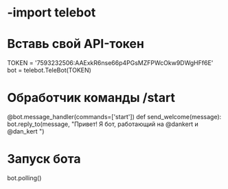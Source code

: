# -import telebot

# Вставь свой API-токен
TOKEN = '7593232506:AAExkR6nse66p4PGsMZFPWcOkw9DWgHFf6E'
bot = telebot.TeleBot(TOKEN)

# Обработчик команды /start
@bot.message_handler(commands=['start'])
def send_welcome(message):
    bot.reply_to(message, "Привет! Я бот, работающий на @dankert и @dan_kert ")

# Запуск бота
bot.polling()
